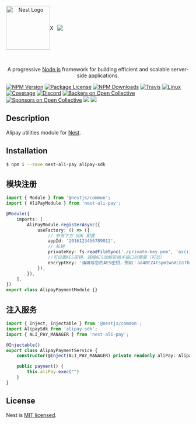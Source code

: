 <p align="center" style="display: flex;align-items: center">
    <img src="https://nestjs.com/img/logo-small.svg" width="120" alt="Nest Logo" />
    <span style="margin-right: 10px">X</span>
    <img src="https://gw.alipayobjects.com/mdn/rms_50301b/afts/img/A*xx7OR4Uc9HsAAAAAAAAAAAAAARQnAQ">
</p>
<br/>

[travis-image]: https://api.travis-ci.org/nestjs/nest.svg?branch=master
[travis-url]: https://travis-ci.org/nestjs/nest
[linux-image]: https://img.shields.io/travis/nestjs/nest/master.svg?label=linux
[linux-url]: https://travis-ci.org/nestjs/nest

  <p align="center">A progressive <a href="http://nodejs.org" target="blank">Node.js</a> framework for building efficient and scalable server-side applications.</p>
    <p align="center">

<a href="https://www.npmjs.com/~nestjscore"><img src="https://img.shields.io/npm/v/@nestjs/core.svg" alt="NPM Version" /></a>
<a href="https://www.npmjs.com/~nestjscore"><img src="https://img.shields.io/npm/l/@nestjs/core.svg" alt="Package License" /></a>
<a href="https://www.npmjs.com/~nestjscore"><img src="https://img.shields.io/npm/dm/@nestjs/core.svg" alt="NPM Downloads" /></a>
<a href="https://travis-ci.org/nestjs/nest"><img src="https://api.travis-ci.org/nestjs/nest.svg?branch=master" alt="Travis" /></a>
<a href="https://travis-ci.org/nestjs/nest"><img src="https://img.shields.io/travis/nestjs/nest/master.svg?label=linux" alt="Linux" /></a>
<a href="https://coveralls.io/github/nestjs/nest?branch=master"><img src="https://coveralls.io/repos/github/nestjs/nest/badge.svg?branch=master#5" alt="Coverage" /></a>
<a href="https://discord.gg/G7Qnnhy" target="_blank"><img src="https://img.shields.io/badge/discord-online-brightgreen.svg" alt="Discord"/></a>
<a href="https://opencollective.com/nest#backer"><img src="https://opencollective.com/nest/backers/badge.svg" alt="Backers on Open Collective" /></a>
<a href="https://opencollective.com/nest#sponsor"><img src="https://opencollective.com/nest/sponsors/badge.svg" alt="Sponsors on Open Collective" /></a>
  <a href="https://paypal.me/kamilmysliwiec"><img src="https://img.shields.io/badge/Donate-PayPal-dc3d53.svg"/></a>
  <a href="https://twitter.com/nestframework"><img src="https://img.shields.io/twitter/follow/nestframework.svg?style=social&label=Follow"></a>
</p>
  <!--[![Backers on Open Collective](https://opencollective.com/nest/backers/badge.svg)](https://opencollective.com/nest#backer)
  [![Sponsors on Open Collective](https://opencollective.com/nest/sponsors/badge.svg)](https://opencollective.com/nest#sponsor)-->

## Description

Alipay utilities module for [Nest](https://github.com/nestjs/nest).

## Installation

```bash
$ npm i --save nest-ali-pay alipay-sdk
```

## 模块注册
```typescript
import { Module } from '@nestjs/common';
import { AliPayModule } from 'nest-ali-pay';

@Module({
    imports: [
        AliPayModule.registerAsync({
            useFactory: () => ({
                // 参考下方 SDK 配置
                appId: '2016123456789012',
                // 私钥
                privateKey: fs.readFileSync('./private-key.pem', 'ascii'),
                //可设置AES密钥，调用AES加解密相关接口时需要（可选）
                encryptKey: '请填写您的AES密钥，例如：aa4BtZ4tspm2wnXLb1ThQA',
            }),
        }),
    ],
})
export class AlipayPaymentModule {}
```
## 注入服务
```typescript
import { Inject, Injectable } from '@nestjs/common';
import AlipaySdk from 'alipay-sdk';
import { ALI_PAY_MANAGER } from 'nest-ali-pay';

@Injectable()
export class AlipayPaymentService {
    constructor(@Inject(ALI_PAY_MANAGER) private readonly aliPay: AlipaySdk) {}

    public payment() {
        this.aliPay.exec("")
    }
}
```
## License

Nest is [MIT licensed](LICENSE).